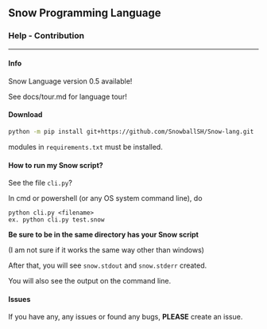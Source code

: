## Snow Programming Language 
### Help - Contribution

***

#### Info
Snow Language version 0.5 available!

See docs/tour.md for language tour!

#### Download

```bash
python -m pip install git+https://github.com/SnowballSH/Snow-lang.git
```

modules in `requirements.txt` must be installed.

#### How to run my Snow script?

See the file `cli.py`?

In cmd or powershell (or any OS system command line), do

```
python cli.py <filename>
ex. python cli.py test.snow
```

**Be sure to be in the same directory has your Snow script**

(I am not sure if it works the same way other than windows)

After that, you will see `snow.stdout` and `snow.stderr` created.

You will also see the output on the command line.

#### Issues

If you have any, any issues or found any bugs, **PLEASE** create an issue.

